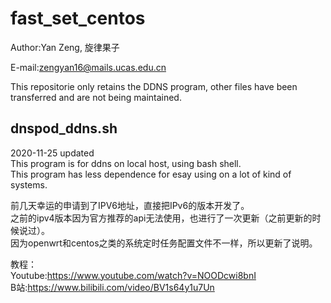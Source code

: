 # fast_set_centos

Author:Yan Zeng, 旋律果子

E-mail:zengyan16@mails.ucas.edu.cn <br>

This repositorie only retains the DDNS program, other files have been transferred and are not being maintained. 


## dnspod_ddns.sh
2020-11-25 updated<br>
This program is for ddns on local host, using bash shell.<br>
This program has less dependence for esay using on a lot of kind of systems.

前几天幸运的申请到了IPV6地址，直接把IPv6的版本开发了。 <br>
之前的ipv4版本因为官方推荐的api无法使用，也进行了一次更新（之前更新的时候说过）。<br>
因为openwrt和centos之类的系统定时任务配置文件不一样，所以更新了说明。<br>

教程：<br>
Youtube:https://www.youtube.com/watch?v=NOODcwi8bnI <br>
B站:https://www.bilibili.com/video/BV1s64y1u7Un

